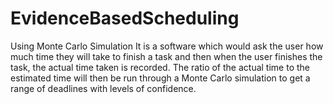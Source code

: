 # EvidenceBasedScheduling
Using Monte Carlo Simulation
It is a software which would ask the user how much time
they will take to finish a task and then when the user finishes the
task, the actual time taken is recorded. The ratio of the actual time to
the estimated time will then be run through a Monte Carlo
simulation to get a range of deadlines with levels of confidence.

